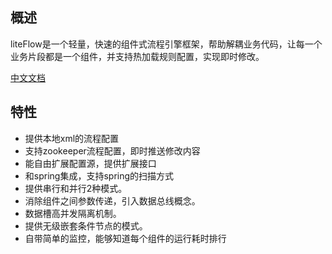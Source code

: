 ## 概述
liteFlow是一个轻量，快速的组件式流程引擎框架，帮助解耦业务代码，让每一个业务片段都是一个组件，并支持热加载规则配置，实现即时修改。

[中文文档](http://123.206.92.144/liteflow)

## 特性
* 提供本地xml的流程配置
* 支持zookeeper流程配置，即时推送修改内容
* 能自由扩展配置源，提供扩展接口
* 和spring集成，支持spring的扫描方式
* 提供串行和并行2种模式。
* 消除组件之间参数传递，引入数据总线概念。
* 数据槽高并发隔离机制。
* 提供无级嵌套条件节点的模式。
* 自带简单的监控，能够知道每个组件的运行耗时排行

